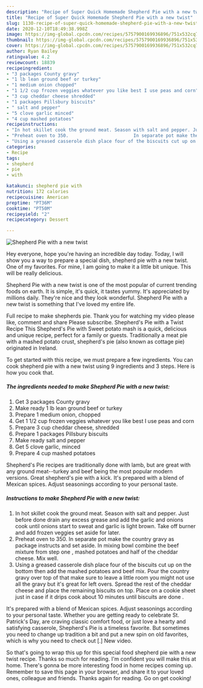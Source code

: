 ```yaml
---
description: "Recipe of Super Quick Homemade Shepherd Pie with a new twist"
title: "Recipe of Super Quick Homemade Shepherd Pie with a new twist"
slug: 1130-recipe-of-super-quick-homemade-shepherd-pie-with-a-new-twist
date: 2020-12-10T18:49:38.998Z
image: https://img-global.cpcdn.com/recipes/5757900169936896/751x532cq70/shepherd-pie-with-a-new-twist-recipe-main-photo.jpg
thumbnail: https://img-global.cpcdn.com/recipes/5757900169936896/751x532cq70/shepherd-pie-with-a-new-twist-recipe-main-photo.jpg
cover: https://img-global.cpcdn.com/recipes/5757900169936896/751x532cq70/shepherd-pie-with-a-new-twist-recipe-main-photo.jpg
author: Ryan Bailey
ratingvalue: 4.2
reviewcount: 18839
recipeingredient:
- "3 packages County gravy"
- "1 lb lean ground beef or turkey"
- "1 medium onion chopped"
- "1 1/2 cup frozen veggies whatever you like best I use peas and corn"
- "3 cup cheddar cheese shredded"
- "1 packages Pillsbury biscuits"
- " salt and pepper"
- "5 clove garlic minced"
- "4 cup mashed potatoes"
recipeinstructions:
- "In hot skillet cook the ground meat. Season with salt and pepper. Just before done drain any excess grease and add the garlic and onions cook until onions start to sweat and garlic is light brown. Take off burner and add frozen veggies set aside for later."
- "Preheat oven to 350.                        In separate pot make the country gravy as package instructs and set aside.                 In mixing bowl combine the beef mixture from step one , mashed potatoes and half of the cheddar cheese. Mix well."
- "Using a greased casserole dish place four of the biscuits cut up on the bottom then add the mashed potatoes and beef mix. Pour the country gravy over top of that make sure to leave a little room you might not use all the gravy but it&#39;s great for left overs. Spread the rest of the cheddar cheese and place the remaining biscuits on top. Place on a cookie sheet just in case if it drips cook about 10 minutes until biscuits are done ."
categories:
- Recipe
tags:
- shepherd
- pie
- with

katakunci: shepherd pie with 
nutrition: 172 calories
recipecuisine: American
preptime: "PT36M"
cooktime: "PT50M"
recipeyield: "2"
recipecategory: Dessert

---
```



![Shepherd Pie with a new twist](https://img-global.cpcdn.com/recipes/5757900169936896/751x532cq70/shepherd-pie-with-a-new-twist-recipe-main-photo.jpg)

Hey everyone, hope you're having an incredible day today. Today, I will show you a way to prepare a special dish, shepherd pie with a new twist. One of my favorites. For mine, I am going to make it a little bit unique. This will be really delicious.

Shepherd Pie with a new twist is one of the most popular of current trending foods on earth. It is simple, it's quick, it tastes yummy. It's appreciated by millions daily. They're nice and they look wonderful. Shepherd Pie with a new twist is something that I've loved my entire life.

Full recipe to make shepherds pie. Thank you for watching my video please like, comment and share Please subscribe. Shepherd&#39;s Pie with a Twist Recipe This Shepherd&#39;s Pie with Sweet potato mash is a quick, delicious and unique recipe, perfect for a family or guests. Traditionally a meat pie with a mashed potato crust, shepherd&#39;s pie (also known as cottage pie) originated in Ireland.


To get started with this recipe, we must prepare a few ingredients. You can cook shepherd pie with a new twist using 9 ingredients and 3 steps. Here is how you cook that.

<!--inarticleads1-->

##### The ingredients needed to make Shepherd Pie with a new twist:

1. Get 3 packages County gravy
1. Make ready 1 lb lean ground beef or turkey
1. Prepare 1 medium onion, chopped
1. Get 1 1/2 cup frozen veggies whatever you like best I use peas and corn
1. Prepare 3 cup cheddar cheese, shredded
1. Prepare 1 packages Pillsbury biscuits
1. Make ready  salt and pepper
1. Get 5 clove garlic, minced
1. Prepare 4 cup mashed potatoes


Shepherd&#39;s Pie recipes are traditionally done with lamb, but are great with any ground meat--turkey and beef being the most popular modern versions. Great shepherd&#39;s pie with a kick. It&#39;s prepared with a blend of Mexican spices. Adjust seasonings according to your personal taste. 

<!--inarticleads2-->

##### Instructions to make Shepherd Pie with a new twist:

1. In hot skillet cook the ground meat. Season with salt and pepper. Just before done drain any excess grease and add the garlic and onions cook until onions start to sweat and garlic is light brown. Take off burner and add frozen veggies set aside for later.
1. Preheat oven to 350.                        In separate pot make the country gravy as package instructs and set aside.                 In mixing bowl combine the beef mixture from step one , mashed potatoes and half of the cheddar cheese. Mix well.
1. Using a greased casserole dish place four of the biscuits cut up on the bottom then add the mashed potatoes and beef mix. Pour the country gravy over top of that make sure to leave a little room you might not use all the gravy but it&#39;s great for left overs. Spread the rest of the cheddar cheese and place the remaining biscuits on top. Place on a cookie sheet just in case if it drips cook about 10 minutes until biscuits are done .


It&#39;s prepared with a blend of Mexican spices. Adjust seasonings according to your personal taste. Whether you are getting ready to celebrate St. Patrick&#39;s Day, are craving classic comfort food, or just love a hearty and satisfying casserole, Shepherd&#39;s Pie is a timeless favorite. But sometimes you need to change up tradition a bit and put a new spin on old favorites, which is why you need to check out [.] New video. 

So that's going to wrap this up for this special food shepherd pie with a new twist recipe. Thanks so much for reading. I'm confident you will make this at home. There's gonna be more interesting food in home recipes coming up. Remember to save this page in your browser, and share it to your loved ones, colleague and friends. Thanks again for reading. Go on get cooking!
